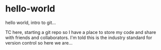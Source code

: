 # hello-world
hello world, intro to git...

TC here, starting a git repo so I have a place to store my code and share with friends and collaborators.
I'm told this is the industry standard for version control so here we are...
